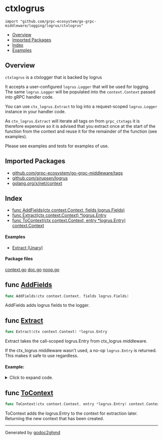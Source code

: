 # ctxlogrus
`import "github.com/grpc-ecosystem/go-grpc-middleware/logging/logrus/ctxlogrus"`

* [Overview](#pkg-overview)
* [Imported Packages](#pkg-imports)
* [Index](#pkg-index)
* [Examples](#pkg-examples)

## <a name="pkg-overview">Overview</a>
`ctxlogrus` is a ctxlogger that is backed by logrus

It accepts a user-configured `logrus.Logger` that will be used for logging. The same `logrus.Logger` will
be populated into the `context.Context` passed into gRPC handler code.

You can use `ctx_logrus.Extract` to log into a request-scoped `logrus.Logger` instance in your handler code.

As `ctx_logrus.Extract` will iterate all tags on from `grpc_ctxtags` it is therefore expensive so it is advised that you
extract once at the start of the function from the context and reuse it for the remainder of the function (see examples).

Please see examples and tests for examples of use.

## <a name="pkg-imports">Imported Packages</a>

- [github.com/grpc-ecosystem/go-grpc-middleware/tags](./../../../tags)
- [github.com/sirupsen/logrus](https://godoc.org/github.com/sirupsen/logrus)
- [golang.org/x/net/context](https://godoc.org/golang.org/x/net/context)

## <a name="pkg-index">Index</a>
* [func AddFields(ctx context.Context, fields logrus.Fields)](#AddFields)
* [func Extract(ctx context.Context) \*logrus.Entry](#Extract)
* [func ToContext(ctx context.Context, entry \*logrus.Entry) context.Context](#ToContext)

#### <a name="pkg-examples">Examples</a>
* [Extract (Unary)](#example_Extract_unary)

#### <a name="pkg-files">Package files</a>
[context.go](./context.go) [doc.go](./doc.go) [noop.go](./noop.go) 

## <a name="AddFields">func</a> [AddFields](./context.go#L21)
``` go
func AddFields(ctx context.Context, fields logrus.Fields)
```
AddFields adds logrus fields to the logger.

## <a name="Extract">func</a> [Extract](./context.go#L35)
``` go
func Extract(ctx context.Context) *logrus.Entry
```
Extract takes the call-scoped logrus.Entry from ctx_logrus middleware.

If the ctx_logrus middleware wasn't used, a no-op `logrus.Entry` is returned. This makes it safe to
use regardless.

#### Example:

<details>
<summary>Click to expand code.</summary>

```go
package ctxlogrus_test

import (
    "github.com/grpc-ecosystem/go-grpc-middleware/logging/logrus/ctxlogrus"
    "github.com/grpc-ecosystem/go-grpc-middleware/tags"
    "github.com/sirupsen/logrus"
    "golang.org/x/net/context"
)

var logrusLogger *logrus.Logger

// Simple unary handler that adds custom fields to the requests's context. These will be used for all log statements.
func ExampleExtract_unary() {
    ctx := context.Background()
    // setting tags will be added to the logger as log fields
    grpc_ctxtags.Extract(ctx).Set("custom_tags.string", "something").Set("custom_tags.int", 1337)
    // Extract a single request-scoped logrus.Logger and log messages.
    l := ctxlogrus.Extract(ctx)
    l.Info("some ping")
    l.Info("another ping")
}
```

</details>

## <a name="ToContext">func</a> [ToContext](./context.go#L59)
``` go
func ToContext(ctx context.Context, entry *logrus.Entry) context.Context
```
ToContext adds the logrus.Entry to the context for extraction later.
Returning the new context that has been created.

- - -
Generated by [godoc2ghmd](https://github.com/GandalfUK/godoc2ghmd)